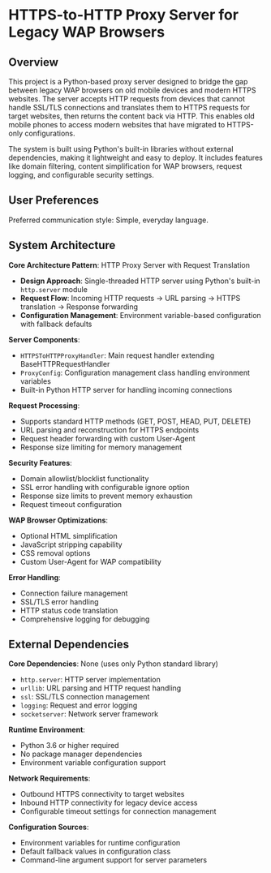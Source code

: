 # HTTPS-to-HTTP Proxy Server for Legacy WAP Browsers

## Overview

This project is a Python-based proxy server designed to bridge the gap between legacy WAP browsers on old mobile devices and modern HTTPS websites. The server accepts HTTP requests from devices that cannot handle SSL/TLS connections and translates them to HTTPS requests for target websites, then returns the content back via HTTP. This enables old mobile phones to access modern websites that have migrated to HTTPS-only configurations.

The system is built using Python's built-in libraries without external dependencies, making it lightweight and easy to deploy. It includes features like domain filtering, content simplification for WAP browsers, request logging, and configurable security settings.

## User Preferences

Preferred communication style: Simple, everyday language.

## System Architecture

**Core Architecture Pattern**: HTTP Proxy Server with Request Translation
- **Design Approach**: Single-threaded HTTP server using Python's built-in `http.server` module
- **Request Flow**: Incoming HTTP requests → URL parsing → HTTPS translation → Response forwarding
- **Configuration Management**: Environment variable-based configuration with fallback defaults

**Server Components**:
- `HTTPSToHTTPProxyHandler`: Main request handler extending BaseHTTPRequestHandler
- `ProxyConfig`: Configuration management class handling environment variables
- Built-in Python HTTP server for handling incoming connections

**Request Processing**:
- Supports standard HTTP methods (GET, POST, HEAD, PUT, DELETE)
- URL parsing and reconstruction for HTTPS endpoints
- Request header forwarding with custom User-Agent
- Response size limiting for memory management

**Security Features**:
- Domain allowlist/blocklist functionality
- SSL error handling with configurable ignore option
- Response size limits to prevent memory exhaustion
- Request timeout configuration

**WAP Browser Optimizations**:
- Optional HTML simplification
- JavaScript stripping capability
- CSS removal options
- Custom User-Agent for WAP compatibility

**Error Handling**:
- Connection failure management
- SSL/TLS error handling
- HTTP status code translation
- Comprehensive logging for debugging

## External Dependencies

**Core Dependencies**: None (uses only Python standard library)
- `http.server`: HTTP server implementation
- `urllib`: URL parsing and HTTP request handling
- `ssl`: SSL/TLS connection management
- `logging`: Request and error logging
- `socketserver`: Network server framework

**Runtime Environment**:
- Python 3.6 or higher required
- No package manager dependencies
- Environment variable configuration support

**Network Requirements**:
- Outbound HTTPS connectivity to target websites
- Inbound HTTP connectivity for legacy device access
- Configurable timeout settings for connection management

**Configuration Sources**:
- Environment variables for runtime configuration
- Default fallback values in configuration class
- Command-line argument support for server parameters
